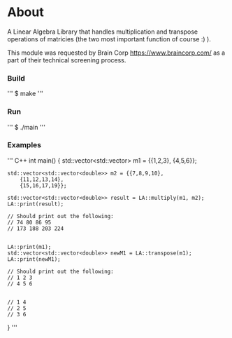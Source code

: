 # About

A Linear Algebra Library that handles multiplication and transpose operations
of matricies (the two most important function of course :) ).

This module was requested by Brain Corp https://www.braincorp.com/ as a part
of their technical screening process.

### Build

'''
$ make
'''

### Run

'''
$ ./main
'''

### Examples

''' C++
int main() {
    std::vector<std::vector<double>>  m1 = {{1,2,3},
        {4,5,6}};

    std::vector<std::vector<double>> m2 = {{7,8,9,10},
        {11,12,13,14},
        {15,16,17,19}};

    std::vector<std::vector<double>> result = LA::multiply(m1, m2);
    LA::print(result);

    // Should print out the following:
    // 74 80 86 95 
    // 173 188 203 224 


    LA::print(m1);
    std::vector<std::vector<double>> newM1 = LA::transpose(m1);
    LA::print(newM1);

    // Should print out the following:
    // 1 2 3 
    // 4 5 6 


    // 1 4 
    // 2 5 
    // 3 6
}
'''

